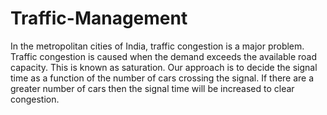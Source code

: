 # Traffic-Management

In the metropolitan cities of India, traffic congestion is a major problem. Traffic congestion is caused when the demand exceeds the available road capacity. This is known as saturation. 
Our approach is to decide the signal time as a function of the number of cars crossing
the signal. If there are a greater number of cars then the signal time will be increased to
clear congestion.
